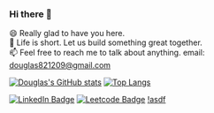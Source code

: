 ### Hi there 👋

😄 Really glad to have you here.<br>
👯 Life is short. Let us build something great together.<br>
📫 Feel free to reach me to talk about anything. email: douglas821209@gmail.com<br>


[![Douglas's GitHub stats](https://github-readme-stats.vercel.app/api?username=douglashwang82&hide=stars&show_icons=true&theme=buefy)](https://github.com/douglashwang82/github-readme-stats)
[![Top Langs](https://github-readme-stats.vercel.app/api/top-langs/?username=douglashwang82&layout=compact&hide=html,css&theme=buefy)](https://github.com/douglashwang82/github-readme-stats)

[![LinkedIn Badge](http://img.shields.io/badge/-LinkedIn-0072b1?style=flat&logo=linkedin)](https://www.linkedin.com/in/douglsa-hwang-011582)
[![Leetcode Badge](http://img.shields.io/badge/leetcode)](https://leetcode.com/douglas821209/)
[!asdf](https://img.shields.io/static/v1?label=<LABEL>&message=<MESSAGE>&color=<COLOR>)
